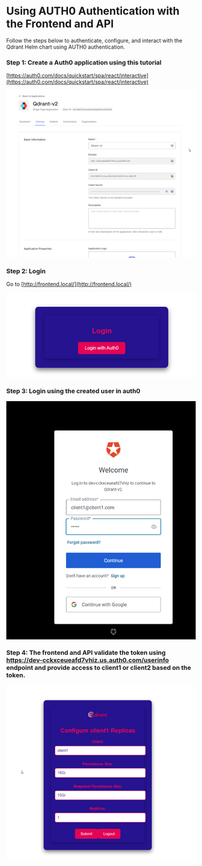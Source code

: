 
# Using AUTH0 Authentication with the Frontend and API

Follow the steps below to authenticate, configure, and interact with the Qdrant Helm chart using AUTH0 authentication.

### Step 1: Create a Auth0 application using this tutorial

 [https://auth0.com/docs/quickstart/spa/react/interactive](https://auth0.com/docs/quickstart/spa/react/interactive)

![auth0 Flow](images/auth0-1.png)


### Step 2: Login

Go to [http://frontend.local/](http://frontend.local/)

![auth0 Flow](images/auth0-2.png)

### Step 3: Login using the created user in auth0

![auth0 Flow](images/auth0-3.png)

### Step 4: The frontend and API validate the token using https://dev-cckxceueafd7vhiz.us.auth0.com/userinfo endpoint and provide access to client1 or client2 based on the token.

![auth0 Flow](images/auth0-4.png)

